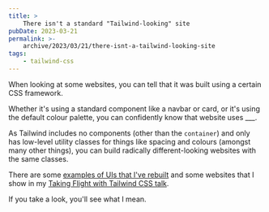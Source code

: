 ```yaml
---
title: >
    There isn't a standard "Tailwind-looking" site
pubDate: 2023-03-21
permalink: >-
    archive/2023/03/21/there-isnt-a-tailwind-looking-site
tags:
    - tailwind-css
---
```


When looking at some websites, you can tell that it was built using a certain CSS framework.

Whether it's using a standard component like a navbar or card, or it's using the default colour palette, you can confidently know that website uses ___.

As Tailwind includes no components (other than the `container`) and only has low-level utility classes for things like spacing and colours (amongst many other things), you can build radically different-looking websites with the same classes.

There are some [examples of UIs that I've rebuilt]({{site.url}}/blog/uis-ive-rebuilt-tailwind-css) and some websites that I show in my [Taking Flight with Tailwind CSS talk]({{site.url}}/talks/taking-flight-with-tailwind-css).

If you take a look, you'll see what I mean.
